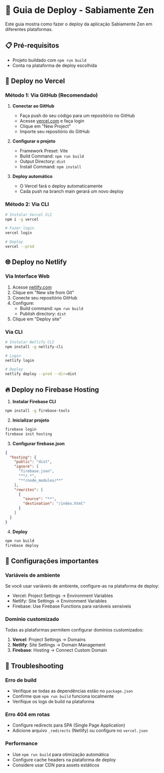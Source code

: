 # 🚀 Guia de Deploy - Sabiamente Zen

Este guia mostra como fazer o deploy da aplicação Sabiamente Zen em diferentes plataformas.

## 📋 Pré-requisitos

- Projeto buildado com `npm run build`
- Conta na plataforma de deploy escolhida

## 🚀 Deploy no Vercel

### Método 1: Via GitHub (Recomendado)

1. **Conectar ao GitHub**
   - Faça push do seu código para um repositório no GitHub
   - Acesse [vercel.com](https://vercel.com) e faça login
   - Clique em "New Project"
   - Importe seu repositório do GitHub

2. **Configurar o projeto**
   - Framework Preset: Vite
   - Build Command: `npm run build`
   - Output Directory: `dist`
   - Install Command: `npm install`

3. **Deploy automático**
   - O Vercel fará o deploy automaticamente
   - Cada push na branch main gerará um novo deploy

### Método 2: Via CLI

```bash
# Instalar Vercel CLI
npm i -g vercel

# Fazer login
vercel login

# Deploy
vercel --prod
```

## 🌐 Deploy no Netlify

### Via Interface Web

1. Acesse [netlify.com](https://netlify.com)
2. Clique em "New site from Git"
3. Conecte seu repositório GitHub
4. Configure:
   - Build command: `npm run build`
   - Publish directory: `dist`
5. Clique em "Deploy site"

### Via CLI

```bash
# Instalar Netlify CLI
npm install -g netlify-cli

# Login
netlify login

# Deploy
netlify deploy --prod --dir=dist
```

## 🔥 Deploy no Firebase Hosting

1. **Instalar Firebase CLI**
```bash
npm install -g firebase-tools
```

2. **Inicializar projeto**
```bash
firebase login
firebase init hosting
```

3. **Configurar firebase.json**
```json
{
  "hosting": {
    "public": "dist",
    "ignore": [
      "firebase.json",
      "**/.*",
      "**/node_modules/**"
    ],
    "rewrites": [
      {
        "source": "**",
        "destination": "/index.html"
      }
    ]
  }
}
```

4. **Deploy**
```bash
npm run build
firebase deploy
```

## 📱 Configurações importantes

### Variáveis de ambiente

Se você usar variáveis de ambiente, configure-as na plataforma de deploy:

- Vercel: Project Settings → Environment Variables
- Netlify: Site Settings → Environment Variables
- Firebase: Use Firebase Functions para variáveis sensíveis

### Domínio customizado

Todas as plataformas permitem configurar domínios customizados:

1. **Vercel**: Project Settings → Domains
2. **Netlify**: Site Settings → Domain Management
3. **Firebase**: Hosting → Connect Custom Domain

## 🔧 Troubleshooting

### Erro de build

- Verifique se todas as dependências estão no `package.json`
- Confirme que `npm run build` funciona localmente
- Verifique os logs de build na plataforma

### Erro 404 em rotas

- Configure redirects para SPA (Single Page Application)
- Adicione arquivo `_redirects` (Netlify) ou configure no `vercel.json`

### Performance

- Use `npm run build` para otimização automática
- Configure cache headers na plataforma de deploy
- Considere usar CDN para assets estáticos
